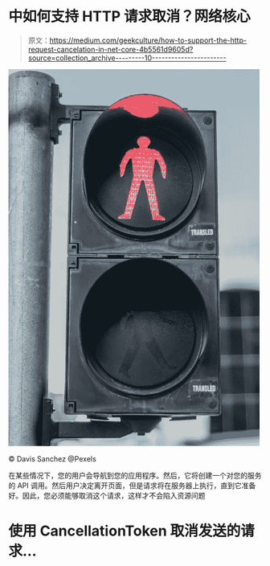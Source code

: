 # 中如何支持 HTTP 请求取消？网络核心

> 原文：<https://medium.com/geekculture/how-to-support-the-http-request-cancelation-in-net-core-4b5561d9605d?source=collection_archive---------10----------------------->

![](img/54e7dc23daedbf26460c4b8992149090.png)

© Davis Sanchez @Pexels

在某些情况下，您的用户会导航到您的应用程序。然后，它将创建一个对您的服务的 API 调用。然后用户决定离开页面，但是请求将在服务器上执行，直到它准备好。因此，您必须能够取消这个请求，这样才不会陷入资源问题

# 使用 CancellationToken 取消发送的请求…